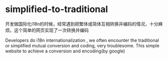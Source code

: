 # simplified-to-traditional
开发做国际化i18n的时候，经常遇到把繁体或简体互相转换并编码的情况，十分麻烦。这个简单的网页实现了一次转换并编码

Developers do i18n internationalization , we often encounter the traditional or simplified mutual conversion and coding, very troublesome. This simple website to achieve a conversion and encoding(by google)